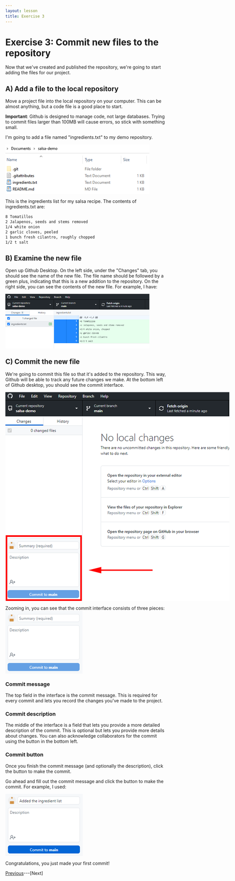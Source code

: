 ```yaml
---
layout: lesson
title: Exercise 3
---
```


# Exercise 3: Commit new files to the repository

Now that we've created and published the repository, we're going to start adding the files for our project.

## A) Add a file to the local repository

Move a project file into the local repository on your computer. This can be almost anything, but a code file is a good place to start.

**Important**: Github is designed to manage code, not large databases. Trying to commit files larger than 100MB will cause errors, so stick with something small.

I'm going to add a file named "ingredients.txt" to my demo repository.

<img src="..\assets\images\repo-contents-2.png" alt="A file browser for the salsa repository now includes a file named 'ingredients.txt'." style="max-width:700px;display:block">

This is the ingredients list for my salsa recipe. The contents of ingredients.txt are:

```
8 Tomatillos
2 Jalapenos, seeds and stems removed
1/4 white onion
2 garlic cloves, peeled
1 bunch fresh cilantro, roughly chopped
1/2 t salt
```

## B) Examine the new file

Open up Github Desktop. On the left side, under the "Changes" tab, you should see the name of the new file. The file name should be followed by a green plus, indicating that this is a new addition to the repository. On the right side, you can see the contents of the new file. For example, I have:

<img src="..\assets\images\add-file.png" alt="Github desktop shows the name of the new 'ingredients.txt' file on the left side, and the contents of the file on the right side." style="max-width:450px;display:block">

## C) Commit the new file

We're going to commit this file so that it's added to the repository. This way, Github will be able to track any future changes we make. At the bottom left of Github desktop, you should see the commit interface.

<img src="..\assets\images\commit.png" alt="A snapshot of Github Desktop with an arrow point to the commit interface in the bottom left." style="max-width:700px;display:block">

Zooming in, you can see that the commit interface consists of three pieces:
<img src="..\assets\images\commit-box.png" alt="A zoomed view of the Github Desktop commit interface with three fields." style="max-width:241px;display:block">

### Commit message
The top field in the interface is the commit message. This is required for every commit and lets you record the changes you've made to the project.

### Commit description
The middle of the interface is a field that lets you provide a more detailed description of the commit. This is optional but lets you provide more details about changes. You can also acknowledge collaborators for the commit using the button in the bottom left.

### Commit button
Once you finish the commit message (and optionally the description), click the button to make the commit.

Go ahead and fill out the commit message and click the button to make the commit. For example, I used:

<img src="..\assets\images\demo-add.png" alt="A zoomed view of the Github Desktop commit interface the commit message filled out. The message indicates that an ingredient list was added to the demo." style="max-width:242px;display:block">

Congratulations, you just made your first commit!

[Previous](exercise-2)---[Next]
